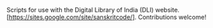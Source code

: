 Scripts for use with the Digital Library of India (DLI) website. 
[https://sites.google.com/site/sanskritcode/]. Contributions welcome!
